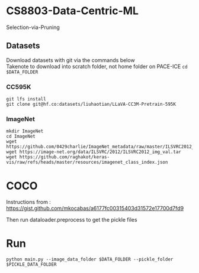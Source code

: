 # CS8803-Data-Centric-ML

Selection-via-Pruning

## Datasets
Download datasets with git via the commands below  
Takenote to download into scratch folder, not home folder on PACE-ICE 
`cd $DATA_FOLDER`
### CC595K 
```
git lfs install  
git clone git@hf.co:datasets/liuhaotian/LLaVA-CC3M-Pretrain-595K  
```
### ImageNet
```
mkdir ImageNet  
cd ImageNet  
wget https://github.com/0429charlie/ImageNet_metadata/raw/master/ILSVRC2012_devkit_t12.tar.gz  
wget https://image-net.org/data/ILSVRC/2012/ILSVRC2012_img_val.tar  
wget https://github.com/raghakot/keras-vis/raw/refs/heads/master/resources/imagenet_class_index.json  
```

# COCO
Instructions from : https://gist.github.com/mkocabas/a6177fc00315403d31572e17700d7fd9

Then run dataloader.preprocess to get the pickle files

# Run
`python main.py --image_data_folder $DATA_FOLDER --pickle_folder $PICKLE_DATA_FOLDER`
